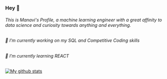 ### Hey 👋
###### This is Manavi's Profile, a machine learning engineer with a great affinity to data science and curiosity towards anything and everything.

###### 🔭 I’m currently working on my SQL and Competitive Coding skills
###### 🌱 I’m currently learning REACT
[![My github stats](https://github-readme-stats.vercel.app/api?username=ManaviSh&show_icons=true&theme=dark)](https://github.com/anuraghazra/github-readme-stats)

